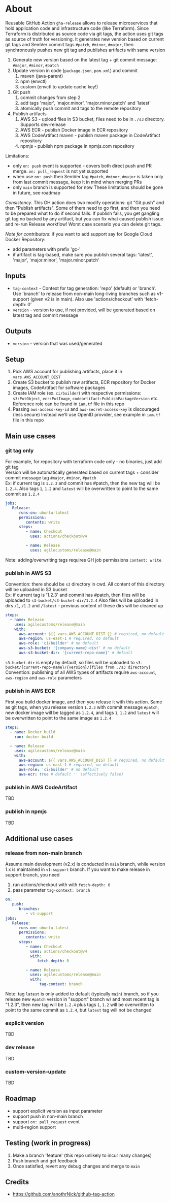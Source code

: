 # About
Reusable GitHub Action `gha-release` allows to release microservices that hold application code and infrastructure code (like Terraform).
Since Terraform is distributed as source code via git tags, the action uses git tags as source of truth for versioning.
It generates new version based on current git tags and SemVer commit tags `#patch`, `#minor`, `#major`,
then synchronously pushes new git tag and publishes artifacts with same version

1. Generate new version based on the latest tag + git commit message: `#major`, `#minor`, `#patch`
2. Update version in code (`package.json`, `pom.xml`) and commit
   1. maven (java-parent)
   2. npm (envctl)
   3. custom (envctl to update cache key!)
3. Git push
   1. commit changes from step 2
   2. add tags 'major', 'major.minor', 'major.minor.patch' and 'latest'
   3. atomically push commit and tags to the remote repository
4. Publish artifacts
   1. AWS S3 - upload files in S3 bucket, files need to be in `./s3` directory. Supports dev-release
   2. AWS ECR - publish Docker image in ECR repository
   3. AWS CodeArtifact maven - publish maven package in CodeArtifact repository
   4. npmjs - publish npm package in npmjs.com repository

Limitations:
- only `on: push` event is supported - covers both direct push and PR merge. `on: pull_request` is not yet supported
- when use `on: push` then SemVer tag `#patch`, `#minor`, `#major` is taken only from last commit message, keep it in mind when merging PRs
- only `main` branch is supported for now
These limitations should be gone in future, see roadmap

*Consistency*. This GH action does two modify operations: git "Git push" and then "Publish artifacts".
Some of them need to go first, and then you need to be prepared what to do if second fails.
If publish fails, you get gangling git tag no backed by any artifact,
but you can fix what caused publish issue and re-run Release workflow! Worst case scenario you can delete git tags.

*Note for contributors*: if you want to add support say for Google Cloud Docker Repository:
- add parameters with prefix 'gc-'
- if artifact is tag-based, make sure you publish several tags: 'latest', 'major', 'major.minor', 'major.minor.patch'

## Inputs
- `tag-context` - Context for tag generation: 'repo' (default) or 'branch'.
  Use 'branch' to release from non-main long-living branches such as v1-support (given v2 is in main).
  Also use 'actions/checkout' with 'fetch-depth: 0'
- `version` - version to use, if not provided, will be generated based on latest tag and commit message

## Outputs
- `version` - version that was used/generated

## Setup
1. Pick AWS account for publishing artifacts, place it in `vars.AWS_ACCOUNT_DIST`
2. Create S3 bucket to publish raw artifacts, ECR repository for Docker images, CodeArtifact for software packages
3. Create IAM role (ex. `ci/builder`) with respective permissions: `s3:PutObject`, `ecr:PutImage`, `codeartifact:PublishPackageVersion` etc.<br>
   Reference role can be found in `iam.tf` file in this repo
4. Passing `aws-access-key-id` and `aws-secret-access-key` is discouraged (less secure)
   Instead we'll use OpenID provider, see example in `iam.tf` file in this repo

## Main use cases

### git tag only
For example, for repository with terraform code only - no binaries, just add git tag<br>
Version will be automatically generated based on current tags + consider commit message tag `#major`, `#minor`, `#patch`<br>
Ex: if current tag is `1.2.3` and commit has #patch, then the new tag will be `1.2.4`.
Also tags `1`, `1.2` and `latest` will be overwritten to point to the same commit as `1.2.4`
```yaml
jobs:
   Release:
      runs-on: ubuntu-latest
      permissions:
         contents: write
      steps:
         - name: Checkout
           uses: actions/checkout@v4

         - name: Release
           uses: agilecustoms/release@main
```
Note: adding/overwriting tags requires GH job permissions `content: write`

### publish in AWS S3
Convention: there should be `s3` directory in cwd. All content of this directory will be uploaded in S3 bucket<br>
Ex: if current tag is '1.2.3' and commit has #patch, then files will be uploaded to `s3-bucket/s3-bucket-dir/1.2.4`
Also files will be uploaded in dirs `/1`, `/1.2` and `/latest` - previous content of these dirs will be cleaned up
```yaml
steps:
  - name: Release
    uses: agilecustoms/release@main
    with:
      aws-account: ${{ vars.AWS_ACCOUNT_DIST }} # required, no default
      aws-region: us-east-1 # required, no default
      aws-role: 'ci/builder' # no default
      aws-s3-bucket: '{company-name}-dist' # no default
      aws-s3-bucket-dir: '{current-repo-name}' # default
```
`s3-bucket-dir` is empty by default, so files will be uploaded to `s3-bucket/{current-repo-name}/{version}/{files from ./s3 directory}`<br>
Convention: publishing of all AWS types of artifacts require `aws-account`, `aws-region` and `aws-role` parameters

### publish in AWS ECR
First you build docker image, and then you release it with this action.
Same as git tags, when you release version `1.2.3` with commit message `#patch`,
new docker image will be tagged as `1.2.4`, and tags `1`, `1.2` and `latest` will be overwritten to point to the same image as `1.2.4`
```yaml
steps:
  - name: Docker build
    run: docker build

  - name: Release
    uses: agilecustoms/release@main
    with:
      aws-account: ${{ vars.AWS_ACCOUNT_DIST }} # required, no default
      aws-region: us-east-1 # required, no default
      aws-role: 'ci/builder' # no default
      aws-ecr: true # default '' (effectively false)
```

### publish in AWS CodeArtifact
TBD

### publish in npmjs
TBD



## Additional use cases

### release from non-main branch
Assume main development (v2.x) is conducted in `main` branch, while version 1.x is maintained in `v1-support` branch.
If you want to make release in support branch, you need
1. run actions/checkout with with `fetch-depth: 0`
2. pass parameter `tag-context: branch`
```yaml
on:
   push:
      branches:
         - v1-support
jobs:
   Release:
      runs-on: ubuntu-latest
      permissions:
         contents: write
      steps:
         - name: Checkout
           uses: actions/checkout@v4
           with:
              fetch-depth: 0

         - name: Release
           uses: agilecustoms/release@main
           with:
               tag-context: branch
```
Note: tag `latest` is only added to default (typically `main`) branch,
so if you release new `#patch` version in "support" branch w/ and most recent tag is "1.2.3",
then new tag will be `1.2.4` plus tags `1`, `1.2` will be overwritten to point to the same commit as `1.2.4`, but `latest` tag will not be changed

### explicit version
TBD

### dev release
TBD

### custom-version-update
TBD

## Roadmap
- support explicit version as input parameter
- support push in non-main branch
- support `on: pull_request` event
- multi-region support

## Testing (work in progress)
1. Make a branch 'feature' (this repo unlikely to incur many changes)
2. Push branch and get feedback
3. Once satisfied, revert any debug changes and merge to `main`

## Credits
- https://github.com/anothrNick/github-tag-action
